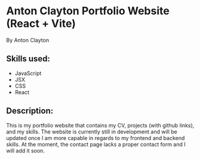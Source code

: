 # Anton Clayton Portfolio Website (React + Vite)

By Anton Clayton

## Skills used:
- JavaScript
- JSX
- CSS
- React

## Description:
This is my portfolio website that contains my CV, projects (with github links), and my skills. The website is currently still in development and will be updated once I am more capable in regards to my frontend and backend skills. At the moment, the contact page lacks a proper contact form and I will add it soon.